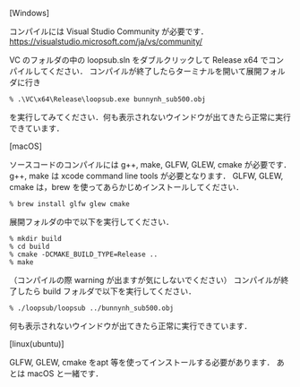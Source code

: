 [Windows]

コンパイルには Visual Studio Community が必要です．
https://visualstudio.microsoft.com/ja/vs/community/

VC のフォルダの中の loopsub.sln をダブルクリックして Release x64 でコンパイルしてください．
コンパイルが終了したらターミナルを開いて展開フォルダに行き
```
% .\VC\x64\Release\loopsub.exe bunnynh_sub500.obj
```
を実行してみてください．何も表示されないウインドウが出てきたら正常に実行できています．

[macOS]

ソースコードのコンパイルには g++, make, GLFW, GLEW, cmake が必要です．
g++, make は xcode command line tools が必要となります．
GLFW, GLEW, cmake は，brew を使ってあらかじめインストールしてください．
```
% brew install glfw glew cmake
```
展開フォルダの中で以下を実行してください．
```
% mkdir build
% cd build
% cmake -DCMAKE_BUILD_TYPE=Release ..
% make
```
（コンパイルの際 warning が出ますが気にしないでください）
コンパイルが終了したら build フォルダで以下を実行してください．
```
% ./loopsub/loopsub ../bunnynh_sub500.obj
```
何も表示されないウインドウが出てきたら正常に実行できています．

[linux(ubuntu)]

GLFW, GLEW, cmake をapt 等を使ってインストールする必要があります．
あとは macOS と一緒です．
